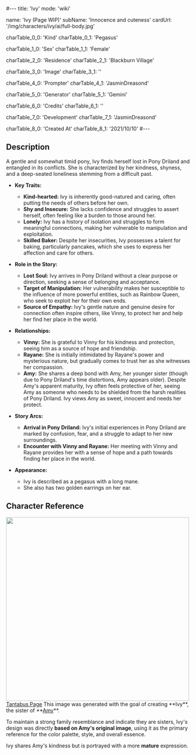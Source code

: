 #---
title: 'Ivy'
mode: 'wiki'

name: 'Ivy (Page WIP)'
subName: 'Innocence and cuteness'
cardUrl: '/img/characters/ivy/ai/full-body.jpg'

charTable_0_0: 'Kind'
charTable_0_1: 'Pegasus'

charTable_1_0: 'Sex'
charTable_1_1: 'Female'

charTable_2_0: 'Residence'
charTable_2_1: 'Blackburn Village'

charTable_3_0: 'Image'
charTable_3_1: ''

charTable_4_0: 'Prompter'
charTable_4_1: 'JasminDreasond'

charTable_5_0: 'Generator'
charTable_5_1: 'Gemini'

charTable_6_0: 'Credits'
charTable_6_1: ''

charTable_7_0: 'Development'
charTable_7_1: 'JasminDreasond'

charTable_8_0: 'Created At'
charTable_8_1: '2021/10/10'
#---

<ai>

## Description
A gentle and somewhat timid pony, Ivy finds herself lost in Pony Driland and entangled in its conflicts. She is characterized by her kindness, shyness, and a deep-seated loneliness stemming from a difficult past.

*   **Key Traits:**

    *   **Kind-hearted:** Ivy is inherently good-natured and caring, often putting the needs of others before her own.
    *   **Shy and Insecure:** She lacks confidence and struggles to assert herself, often feeling like a burden to those around her.
    *   **Lonely:** Ivy has a history of isolation and struggles to form meaningful connections, making her vulnerable to manipulation and exploitation.
    *   **Skilled Baker:** Despite her insecurities, Ivy possesses a talent for baking, particularly pancakes, which she uses to express her affection and care for others.

*   **Role in the Story:**

    *   **Lost Soul:** Ivy arrives in Pony Driland without a clear purpose or direction, seeking a sense of belonging and acceptance.
    *   **Target of Manipulation:** Her vulnerability makes her susceptible to the influence of more powerful entities, such as Rainbow Queen, who seek to exploit her for their own ends.
    *   **Source of Empathy:** Ivy's gentle nature and genuine desire for connection often inspire others, like Vinny, to protect her and help her find her place in the world.

*   **Relationships:**

    *   **Vinny:** She is grateful to Vinny for his kindness and protection, seeing him as a source of hope and friendship.
    *   **Rayane:** She is initially intimidated by Rayane's power and mysterious nature, but gradually comes to trust her as she witnesses her compassion.
    *   **Amy:** She shares a deep bond with Amy, her younger sister (though due to Pony Driland's time distortions, Amy appears older). Despite Amy's apparent maturity, Ivy often feels protective of her, seeing Amy as someone who needs to be shielded from the harsh realities of Pony Driland. Ivy views Amy as sweet, innocent and needs her protect.

*   **Story Arcs:**

    *   **Arrival in Pony Driland:** Ivy's initial experiences in Pony Driland are marked by confusion, fear, and a struggle to adapt to her new surroundings.
    *   **Encounter with Vinny and Rayane:** Her meeting with Vinny and Rayane provides her with a sense of hope and a path towards finding her place in the world.

*   **Appearance:**

    *   Ivy is described as a pegasus with a long mane.
    *   She also has two golden earrings on her ear.

</ai>

## Character Reference

<img src="/img/characters/ivy/ai/unnamed.jpg" height="500">
<a href="https://tantabus.ai/images/60751" target="_blank">Tantabus Page</a>

<ai>
This image was generated with the goal of creating **Ivy**, the sister of **<a href="/characters/amy.html" target="_blank">Amy</a>**.

To maintain a strong family resemblance and indicate they are sisters, Ivy's design was directly **based on Amy's original image**, using it as the primary reference for the color palette, style, and overall essence.

Ivy shares Amy's kindness but is portrayed with a more **mature** expression.
</ai>
